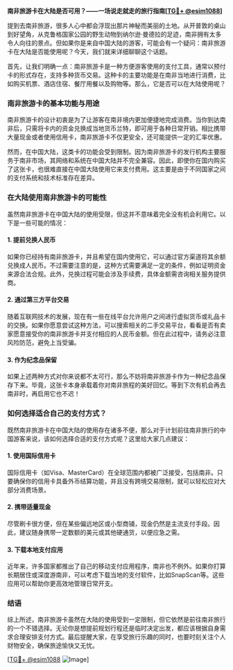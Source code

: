 **南非旅游卡在大陆是否可用？——一场说走就走的旅行指南[[TG💪+ @esim1088](https://t.me/s/esim1088)]**

提到去南非旅游，很多人心中都会浮现出那片神秘而美丽的土地。从开普敦的桌山到好望角，从克鲁格国家公园的野生动物到纳尔逊·曼德拉的足迹，南非拥有太多令人向往的景点。但如果你是来自中国大陆的游客，可能会有一个疑问：南非旅游卡在大陆是否能使用呢？今天，我们就来详细聊聊这个话题。

首先，让我们明确一点：南非旅游卡是一种方便游客使用的支付工具，通常以预付卡的形式存在，支持多种货币交易。这种卡的主要功能是在南非当地进行消费，比如购买机票、酒店住宿、餐厅用餐以及购物等。那么，它是否可以在大陆使用呢？

### 南非旅游卡的基本功能与用途

南非旅游卡的设计初衷是为了让游客在南非境内更加便捷地完成消费。当你到达南非后，只需将卡内的资金兑换成当地货币兰特，即可用于各种日常开销。相比携带大量现金或者使用信用卡，南非旅游卡不仅更安全，还可能提供一定的汇率优惠。

然而，在中国大陆，这类卡的功能会受到限制。因为南非旅游卡的发行机构主要服务于南非市场，其网络和系统在中国大陆并不完全兼容。因此，即使你在国内购买了这张卡，也很难直接在中国大陆使用它来支付费用。这主要是由于不同国家之间的支付系统和技术标准存在差异。

### 在大陆使用南非旅游卡的可能性

虽然南非旅游卡在中国大陆的使用受限，但这并不意味着完全没有机会利用它。以下是一些可能的情况：

#### 1. **提前兑换人民币**
如果你已经持有南非旅游卡，并且希望在国内使用它，可以通过官方渠道将其余额兑换成人民币。不过需要注意的是，这种方式需要满足一定的条件，例如证明资金来源合法合规。此外，兑换过程可能会涉及手续费，具体金额需咨询相关服务提供商。

#### 2. **通过第三方平台交易**
随着互联网技术的发展，现在有一些在线平台允许用户之间进行虚拟货币或礼品卡的交换。如果你愿意尝试这种方法，可以搜索相关的二手交易平台，看看是否有卖家愿意接受你的南非旅游卡并支付相应的人民币金额。但在此过程中，请务必注意风险防范，避免上当受骗。

#### 3. **作为纪念品保留**
如果上述两种方式对你来说都不太可行，那么不妨将南非旅游卡作为一种纪念品保存下来。毕竟，这张卡本身承载着你对南非旅程的美好回忆。等到下次有机会再去南非时，再启用它也不迟！

### 如何选择适合自己的支付方式？

既然南非旅游卡在中国大陆的使用存在诸多不便，那么对于计划前往南非旅行的中国游客来说，该如何选择合适的支付方式呢？这里给大家几点建议：

#### 1. **使用国际信用卡**
国际信用卡（如Visa、MasterCard）在全球范围内都被广泛接受，包括南非。只要确保你的信用卡具备外币结算功能，并且没有跨境交易限制，就可以轻松应对大部分消费场景。

#### 2. **携带适量现金**
尽管刷卡很方便，但在某些偏远地区或小型商铺，现金仍然是主流支付手段。因此，建议随身携带一定数额的美元或其他硬通货，以便应急之需。

#### 3. **下载本地支付应用**
近年来，许多国家都推出了自己的移动支付应用程序，南非也不例外。如果你打算长期居住或深度游南非，可以考虑下载当地的支付软件，比如SnapScan等。这些应用可以帮助你更高效地管理日常开支。

### 结语

综上所述，南非旅游卡虽然在大陆的使用受到一定限制，但它依然是前往南非旅行的一个不错选择。无论你是想提前规划行程还是临时决定出发，都应该根据自身需求合理安排支付方式。最后提醒大家，在享受旅行乐趣的同时，也要时刻关注个人财物安全，确保旅途愉快又无忧。

[[TG💪+ @esim1088](https://t.me/s/esim1088) ![Image](https://i.postimg.cc/4NQfJmqS/Snipaste-2025-05-13-00-14-12.png)]